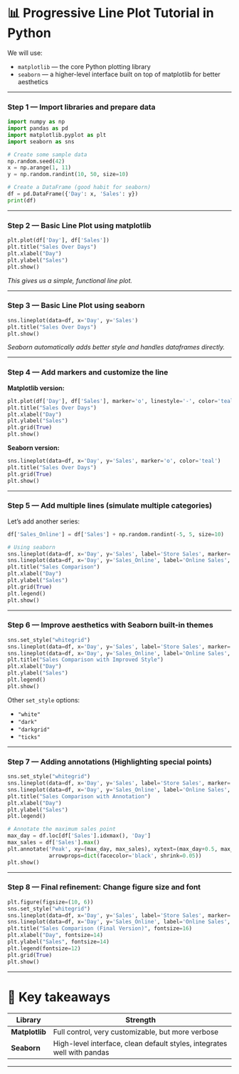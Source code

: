 
# 📊 **Progressive Line Plot Tutorial in Python**

We will use:

* `matplotlib` — the core Python plotting library
* `seaborn` — a higher-level interface built on top of matplotlib for better aesthetics

---

### **Step 1 — Import libraries and prepare data**

```python
import numpy as np
import pandas as pd
import matplotlib.pyplot as plt
import seaborn as sns

# Create some sample data
np.random.seed(42)
x = np.arange(1, 11)
y = np.random.randint(10, 50, size=10)

# Create a DataFrame (good habit for seaborn)
df = pd.DataFrame({'Day': x, 'Sales': y})
print(df)
```

---

### **Step 2 — Basic Line Plot using matplotlib**

```python
plt.plot(df['Day'], df['Sales'])
plt.title("Sales Over Days")
plt.xlabel("Day")
plt.ylabel("Sales")
plt.show()
```

*This gives us a simple, functional line plot.*

---

### **Step 3 — Basic Line Plot using seaborn**

```python
sns.lineplot(data=df, x='Day', y='Sales')
plt.title("Sales Over Days")
plt.show()
```

*Seaborn automatically adds better style and handles dataframes directly.*

---

### **Step 4 — Add markers and customize the line**

**Matplotlib version:**

```python
plt.plot(df['Day'], df['Sales'], marker='o', linestyle='-', color='teal')
plt.title("Sales Over Days")
plt.xlabel("Day")
plt.ylabel("Sales")
plt.grid(True)
plt.show()
```

**Seaborn version:**

```python
sns.lineplot(data=df, x='Day', y='Sales', marker='o', color='teal')
plt.title("Sales Over Days")
plt.grid(True)
plt.show()
```

---

### **Step 5 — Add multiple lines (simulate multiple categories)**

Let’s add another series:

```python
df['Sales_Online'] = df['Sales'] + np.random.randint(-5, 5, size=10)

# Using seaborn
sns.lineplot(data=df, x='Day', y='Sales', label='Store Sales', marker='o')
sns.lineplot(data=df, x='Day', y='Sales_Online', label='Online Sales', marker='s')
plt.title("Sales Comparison")
plt.xlabel("Day")
plt.ylabel("Sales")
plt.grid(True)
plt.legend()
plt.show()
```

---

### **Step 6 — Improve aesthetics with Seaborn built-in themes**

```python
sns.set_style("whitegrid")
sns.lineplot(data=df, x='Day', y='Sales', label='Store Sales', marker='o')
sns.lineplot(data=df, x='Day', y='Sales_Online', label='Online Sales', marker='s')
plt.title("Sales Comparison with Improved Style")
plt.xlabel("Day")
plt.ylabel("Sales")
plt.legend()
plt.show()
```

Other `set_style` options:

* `"white"`
* `"dark"`
* `"darkgrid"`
* `"ticks"`

---

### **Step 7 — Adding annotations (Highlighting special points)**

```python
sns.set_style("whitegrid")
sns.lineplot(data=df, x='Day', y='Sales', label='Store Sales', marker='o')
sns.lineplot(data=df, x='Day', y='Sales_Online', label='Online Sales', marker='s')
plt.title("Sales Comparison with Annotation")
plt.xlabel("Day")
plt.ylabel("Sales")
plt.legend()

# Annotate the maximum sales point
max_day = df.loc[df['Sales'].idxmax(), 'Day']
max_sales = df['Sales'].max()
plt.annotate('Peak', xy=(max_day, max_sales), xytext=(max_day+0.5, max_sales+2),
             arrowprops=dict(facecolor='black', shrink=0.05))
plt.show()
```

---

### **Step 8 — Final refinement: Change figure size and font**

```python
plt.figure(figsize=(10, 6))
sns.set_style("whitegrid")
sns.lineplot(data=df, x='Day', y='Sales', label='Store Sales', marker='o', linewidth=2)
sns.lineplot(data=df, x='Day', y='Sales_Online', label='Online Sales', marker='s', linewidth=2)
plt.title("Sales Comparison (Final Version)", fontsize=16)
plt.xlabel("Day", fontsize=14)
plt.ylabel("Sales", fontsize=14)
plt.legend(fontsize=12)
plt.grid(True)
plt.show()
```

---

# 🔑 **Key takeaways**

| Library        | Strength                                                                |
| -------------- | ----------------------------------------------------------------------- |
| **Matplotlib** | Full control, very customizable, but more verbose                       |
| **Seaborn**    | High-level interface, clean default styles, integrates well with pandas |

---


